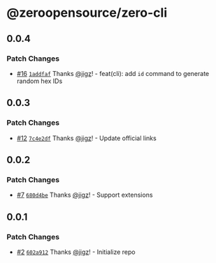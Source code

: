 # @zeroopensource/zero-cli

## 0.0.4

### Patch Changes

- [#16](https://github.com/zeroopensource/zero-cli/pull/16) [`1addfaf`](https://github.com/zeroopensource/zero-cli/commit/1addfafb7b75089f2d771d4e64c0b43c92204349) Thanks [@jigz](https://github.com/jigz)! - feat(cli): add `id` command to generate random hex IDs

## 0.0.3

### Patch Changes

- [#12](https://github.com/zeroopensource/zero-cli/pull/12) [`7c4e2df`](https://github.com/zeroopensource/zero-cli/commit/7c4e2dfd929a43606a78e02c265d530674d00c73) Thanks [@jigz](https://github.com/jigz)! - Update official links

## 0.0.2

### Patch Changes

- [#7](https://github.com/zeroopensource/zero-cli/pull/7) [`680d4be`](https://github.com/zeroopensource/zero-cli/commit/680d4beac54d9c744f95a96f2e1cb9a4d7e2cd63) Thanks [@jigz](https://github.com/jigz)! - Support extensions

## 0.0.1

### Patch Changes

- [#2](https://github.com/zeroopensource/zero-cli/pull/2) [`602a912`](https://github.com/zeroopensource/zero-cli/commit/602a912007ea483c2e5b1cc0e1ef35bf27f020d2) Thanks [@jigz](https://github.com/jigz)! - Initialize repo
